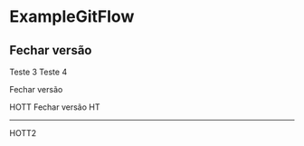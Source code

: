 # ExampleGitFlow

Fechar versão
---------------------------
Teste 3
Teste 4

Fechar versão

HOTT
Fechar versão  HT

-----------------------------
HOTT2